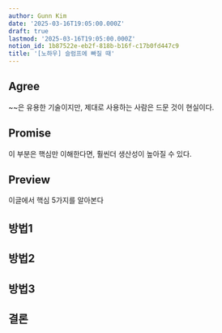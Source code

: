 ```yaml
---
author: Gunn Kim
date: '2025-03-16T19:05:00.000Z'
draft: true
lastmod: '2025-03-16T19:05:00.000Z'
notion_id: 1b87522e-eb2f-818b-b16f-c17b0fd447c9
title: '[노하우] 슬럼프에 빠질 때'
---
```


<!--
agree : 글 주제를 찾아서 들어온 방문자의 마음을 동의한다는 느낌을 준다. (유용한 기술이지만, 제대로 사용하는 사람은 드문 것이 현실이다.)
promise : 현재보다 분명히 나아질 수 있는 부분을 알려준다. (핵심만 이해한다면, 검색 상위권에 올릴 수 있다)
preview : 어떤 정보를 얻게되는지 알수 있도록 한다. (이글에서 활용법 5가지를 알아본다)
-->

## Agree
~~은 유용한 기술이지만, 제대로 사용하는 사람은 드문 것이 현실이다.

## Promise
이 부분은 핵심만 이해한다면, 훨씬더 생산성이 높아질 수 있다.

## Preview
이글에서 핵심 5가지를 알아본다

## 방법1

## 방법2

## 방법3

## 결론

